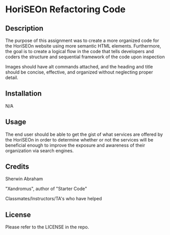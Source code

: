 # HoriSEOn Refactoring Code

## Description

The purpose of this assignment was to create a more organized code for the HoriSEOn website using more semantic HTML elements. Furthermore, the goal is to create a logical flow in the code that tells developers and coders the structure and sequential framework of the code upon inspection

Images should have alt commands attached, and the heading and title should be concise, effective, and organized without neglecting proper detail.

## Installation

N/A

## Usage

The end user should be able to get the gist of what services are offered by the HoriSEOn in order to determine whether or not the services will be beneficial enough to improve the exposure and awareness of their organization via search engines.

## Credits

Sherwin Abraham

"Xandromus", author of "Starter Code"

Classmates/Instructors/TA's who have helped

## License

Please refer to the LICENSE in the repo.